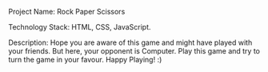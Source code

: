 Project Name:
Rock Paper Scissors

Technology Stack:
HTML, CSS, JavaScript.

Description:
Hope you are aware of this game and might have played with your friends. But here, your opponent is Computer. Play this game and try to turn the game in your favour.
Happy Playing! :)
